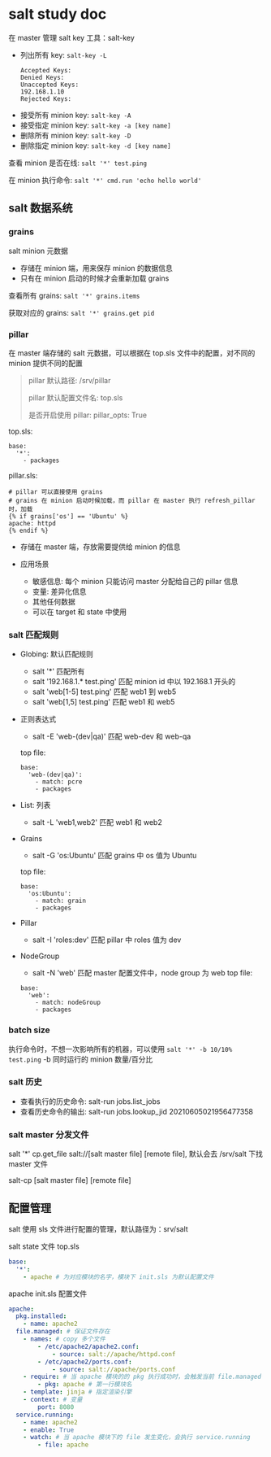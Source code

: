 # salt study doc

在 master 管理 salt key 工具：salt-key

- 列出所有 key: `salt-key -L`
    ```shell
    Accepted Keys:
    Denied Keys:
    Unaccepted Keys:
    192.168.1.10
    Rejected Keys:
    ```
- 接受所有 minion key: `salt-key -A`
- 接受指定 minion key: `salt-key -a [key name]`
- 删除所有 minion key: `salt-key -D`
- 删除指定 minion key: `salt-key -d [key name]`

查看 minion 是否在线: `salt '*' test.ping`

在 minion 执行命令: `salt '*' cmd.run 'echo hello world'`

## salt 数据系统

### grains

salt minion 元数据

- 存储在 minion 端，用来保存 minion 的数据信息
- 只有在 minion 启动的时候才会重新加载 grains

查看所有 grains: `salt '*' grains.items`

获取对应的 grains: `salt '*' grains.get pid`

### pillar

在 master 端存储的 salt 元数据，可以根据在 top.sls 文件中的配置，对不同的 minion 提供不同的配置

> pillar 默认路径: /srv/pillar
> 
> pillar 默认配置文件名: top.sls
> 
> 是否开启使用 pillar: pillar_opts: True

top.sls:
```salt
base:
  '*':
    - packages
```

pillar.sls:
```salt
# pillar 可以直接使用 grains
# grains 在 minion 启动时候加载，而 pillar 在 master 执行 refresh_pillar 时，加载
{% if grains['os'] == 'Ubuntu' %}
apache: httpd
{% endif %}
```

- 存储在 master 端，存放需要提供给 minion 的信息
- 应用场景

    - 敏感信息: 每个 minion 只能访问 master 分配给自己的 pillar 信息
    - 变量: 差异化信息
    - 其他任何数据
    - 可以在 target 和 state 中使用

### salt 匹配规则

- Globing: 默认匹配规则
  - salt '*' 匹配所有
  - salt '192.168.1.* test.ping' 匹配 minion id 中以 192.168.1 开头的
  - salt 'web[1-5] test.ping' 匹配 web1 到 web5
  - salt 'web[1,5] test.ping' 匹配 web1 和 web5
- 正则表达式
  - salt -E 'web-(dev|qa)' 匹配 web-dev 和 web-qa
  
  top file:
  ```salt
  base:
    'web-(dev|qa)':
      - match: pcre
      - packages
  ```
- List: 列表
  - salt -L 'web1,web2' 匹配 web1 和 web2
- Grains
  - salt -G 'os:Ubuntu' 匹配 grains 中 os 值为 Ubuntu

  top file:
  ```salt
  base:
    'os:Ubuntu':
      - match: grain
      - packages
  ```
- Pillar
  - salt -I 'roles:dev' 匹配 pillar 中 roles 值为 dev
- NodeGroup
  - salt -N 'web' 匹配 master 配置文件中，node group 为 web
    top file:
  ```salt
  base:
    'web':
      - match: nodeGroup
      - packages
  ```

### batch size

执行命令时，不想一次影响所有的机器，可以使用 `salt '*' -b 10/10% test.ping` -b 同时运行的 minion 数量/百分比

### salt 历史

- 查看执行的历史命令: salt-run jobs.list_jobs
- 查看历史命令的输出: salt-run jobs.lookup_jid 20210605021956477358
 
### salt master 分发文件

salt '*' cp.get_file salt://[salt master file] [remote file], 默认会去 /srv/salt 下找 master 文件

salt-cp [salt master file] [remote file]

## 配置管理

salt 使用 sls 文件进行配置的管理，默认路径为：srv/salt

salt state 文件 top.sls
```yaml
base:
  '*':
    - apache # 为对应模块的名字，模块下 init.sls 为默认配置文件
```

apache init.sls 配置文件
```yaml
apache:
  pkg.installed:
    - name: apache2
  file.managed: # 保证文件存在
    - names: # copy 多个文件
        - /etc/apache2/apache2.conf:
            - source: salt://apache/httpd.conf
        - /etc/apache2/ports.conf:
            - source: salt://apache/ports.conf
    - require: # 当 apache 模块的的 pkg 执行成功时，会触发当前 file.managed
        - pkg: apache # 第一行模块名
    - template: jinja # 指定渲染引擎
    - context: # 变量
        port: 8080
  service.running:
    - name: apache2
    - enable: True
    - watch: # 当 apache 模块下的 file 发生变化，会执行 service.running
        - file: apache

```


